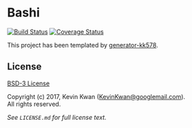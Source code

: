 # Bashi

[![Build Status](https://travis-ci.org/KK578/bashi.svg?branch=master)](https://travis-ci.org/KK578/bashi)
[![Coverage Status](https://coveralls.io/repos/github/KK578/bashi/badge.svg?branch=master)](https://coveralls.io/github/KK578/bashi?branch=master)

This project has been templated by [generator-kk578](https://github.com/KK578/generator-kk578).

## License

[BSD-3 License](https://opensource.org/licenses/BSD-3-Clause)

Copyright (c) 2017, Kevin Kwan (KevinKwan@googlemail.com).  
All rights reserved.

*See `LICENSE.md` for full license text.*

